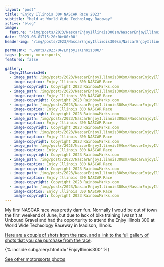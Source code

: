 ```yaml
---
layout: "post"
title: "Enjoy Illinois 300 NASCAR Race 2023"
subtitle: "held at World Wide Technology Raceway"
active: "blog"
image:
  feature: "/img/posts/2023/NascarEnjoyIllinois300sm/NascarEnjoyIllinois300-1.jpg"
date: '2023-06-05T15:20:00+00:00'
header-img: "/img/posts/2023/NascarEnjoyIllinois300sm/NascarEnjoyIllinois300-1.jpg"

permalink: "Events/2023/06/EnjoyIllinois300/"
tags: [event, motorsports]
featured: false

gallery:
  EnjoyIllinois300:
  - image_path: /img/posts/2023/NascarEnjoyIllinois300sm/NascarEnjoyIllinois300-1.jpg
    image-caption: Enjoy Illinois 300 NASCAR Race
    image-copyright: Copyright 2023 RainbowMarks.com
  - image_path: /img/posts/2023/NascarEnjoyIllinois300sm/NascarEnjoyIllinois300-2.jpg
    image-caption: Enjoy Illinois 300 NASCAR Race
    image-copyright: Copyright 2023 RainbowMarks.com
  - image_path: /img/posts/2023/NascarEnjoyIllinois300sm/NascarEnjoyIllinois300-3.jpg
    image-caption: Enjoy Illinois 300 NASCAR Race
    image-copyright: Copyright 2023 RainbowMarks.com
  - image_path: /img/posts/2023/NascarEnjoyIllinois300sm/NascarEnjoyIllinois300-4.jpg
    image-caption: Enjoy Illinois 300 NASCAR Race
    image-copyright: Copyright 2023 RainbowMarks.com
  - image_path: /img/posts/2023/NascarEnjoyIllinois300sm/NascarEnjoyIllinois300-5.jpg
    image-caption: Enjoy Illinois 300 NASCAR Race
    image-copyright: Copyright 2023 RainbowMarks.com
  - image_path: /img/posts/2023/NascarEnjoyIllinois300sm/NascarEnjoyIllinois300-6.jpg
    image-caption: Enjoy Illinois 300 NASCAR Race
    image-copyright: Copyright 2023 RainbowMarks.com
  - image_path: /img/posts/2023/NascarEnjoyIllinois300sm/NascarEnjoyIllinois300-7.jpg
    image-caption: Enjoy Illinois 300 NASCAR Race
    image-copyright: Copyright 2023 RainbowMarks.com
  - image_path: /img/posts/2023/NascarEnjoyIllinois300sm/NascarEnjoyIllinois300-8.jpg
    image-caption: Enjoy Illinois 300 NASCAR Race
    image-copyright: Copyright 2023 RainbowMarks.com
  - image_path: /img/posts/2023/NascarEnjoyIllinois300sm/NascarEnjoyIllinois300-9.jpg
    image-caption: Enjoy Illinois 300 NASCAR Race
    image-copyright: Copyright 2023 RainbowMarks.com
---
```


My first NASCAR race was pretty darn fun. Normally I would be out of town the first weekend of June, but due to lack of bike training I wasn't at Unbound Gravel and had the opportunity to attend the Enjoy Illinois 300 at World Wide Technology Raceway in Madison, Illinois. 

[Here are a couple of shots from the race, and a link to the full gallery of shots that you can purchase from the race](https://photos.rainbowmarks.com/2023/Motorsports/Enjoy-Illinois-300/).

{% include subgallery.html id="EnjoyIllinois300" %}

[See other motorsports photos](https://photos.rainbowmarks.com/search#q=cars)

